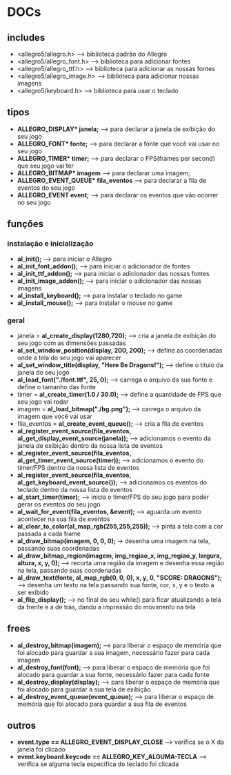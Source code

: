 # DOCs

## includes
- <allegro5/allegro.h> --> biblioteca padrão do Allegro
- <allegro5/allegro_font.h> --> biblioteca para adicionar fontes
- <allegro5/allegro_ttf.h> --> biblioteca para adicionar as nossas fontes
- <allegro5/allegro_image.h> --> biblioteca para adicionar nossas imagens
- <allegro5/keyboard.h> --> biblioteca para usar o teclado

## tipos
- **ALLEGRO_DISPLAY\* janela;** --> para declarar a janela de exibição do seu jogo
- **ALLEGRO_FONT\* fonte;** --> para declarar a fonte que você vai usar no seu jogo
- **ALLEGRO_TIMER\* timer;** --> para declarar o FPS(frames per second) que seu jogo vai ter
- **ALLEGRO_BITMAP\* imagem** --> para declarar uma imagem;
- **ALLEGRO_EVENT_QUEUE\* fila_eventos** --> para declarar a fila de eventos do seu jogo
- **ALLEGRO_EVENT event;** --> para declarar os eventos que vão ocorrer no seu jogo

## funções
### instalação e inicialização
- **al_init();** --> para iniciar o Allegro
- **al_init_font_addon();** --> para iniciar o adicionador de fontes
- **al_init_ttf_addon();** --> para iniciar o adicionador das nossas fontes
- **al_init_image_addon();** --> para iniciar o adicionador das nossas imagens
- **al_install_keyboard();** --> para instalar o teclado no game
- **al_install_mouse();** --> para instalar o mouse no game

### geral
- janela = **al_create_display(1280,720);** --> cria a janela de exibição do seu jogo com as dimensões passadas
- **al_set_window_position(display, 200, 200);** --> define as coordenadas onde a tela do seu jogo vai aparecer
- **al_set_window_title(display, "Here Be Dragons!");** --> define o título da janela do seu jogo
- **al_load_font("./font.ttf", 25, 0);** --> carrega o arquivo da sua fonte e define o tamanho das fonte
- timer = **al_create_timer(1.0 / 30.0);**  --> define a quantidade de FPS que seu jogo vai rodar
- imagem = **al_load_bitmap("./bg.png");** --> carrega o arquivo da imagem que você vai usar
- fila_eventos = **al_create_event_queue();** --> cria a fila de eventos
- **al_register_event_source(fila_eventos, al_get_display_event_source(janela));** --> adicionamos o evento da janela de exibição dentro da nossa lista de eventos
- **al_register_event_source(fila_eventos, al_get_timer_event_source(timer));** --> adicionamos o evento do timer/FPS dentro da nossa lista de eventos
- **al_register_event_source(fila_eventos, al_get_keyboard_event_source());** --> adicionamos os eventos do teclado dentro da nossa lista de eventos
- **al_start_timer(timer);** --> inicia o timer/FPS do seu jogo para poder gerar os eventos do seu jogo
- **al_wait_for_event(fila_eventos, &event);** --> aguarda um evento acontecer na sua fila de eventos
- **al_clear_to_color(al_map_rgb(255,255,255));** --> pinta a tela com a cor passada a cada frame
- **al_draw_bitmap(imagem, 0, 0, 0);** -> desenha uma imagem na tela, passando suas coordenadas
- **al_draw_bitmap_region(imagem, img_regiao_x, img_regiao_y, largura, altura, x, y, 0);** --> recorta uma região da imagem e desenha essa região na tela, passando suas coordenadas
- **al_draw_text(fonte, al_map_rgb(0, 0, 0), x, y, 0, "SCORE: DRAGONS");** --> desenha um texto na tela passando sua fonte, cor, x, y e o texto a ser exibido
- **al_flip_display();** --> no final do seu while() para ficar atualizando a tela da frente e a de trás, dando a impressão do movimento na tela

## frees
- **al_destroy_bitmap(imagem);** --> para liberar o espaço de memória que foi alocado para guardar a sua imagem, necessário fazer para cada imagem
- **al_destroy_font(font);** --> para liberar o espaço de memória que foi alocado para guardar a sua fonte, necessário fazer para cada fonte
- **al_destroy_display(display);** --> para liberar o espaço de memória que foi alocado para guardar a sua tela de exibição
- **al_destroy_event_queue(event_queue);** --> para liberar o espaço de memória que foi alocado para guardar a sua fila de eventos

## outros
- **event.type == ALLEGRO_EVENT_DISPLAY_CLOSE** --> verifica se o X da janela foi clicado
- **event.keyboard.keycode == ALLEGRO_KEY_ALGUMA-TECLA** --> verifica se alguma tecla especifica do teclado foi clicada
